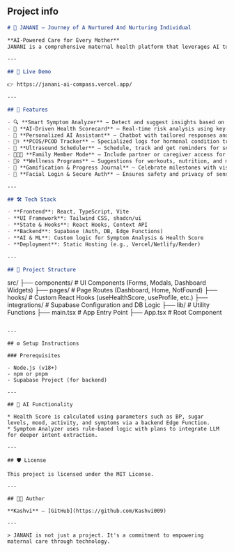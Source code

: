 ## Project info

```markdown
# 🤰 JANANI – Journey of A Nurtured And Nurturing Individual

**AI-Powered Care for Every Mother**  
JANANI is a comprehensive maternal health platform that leverages AI to provide personalized, accessible, and intelligent care throughout every stage of pregnancy. From symptom tracking to ultrasound scheduling and real-time health scoring, JANANI empowers mothers with tools to manage their journey with confidence.

---

## 🚀 Live Demo

👉 https://janani-ai-compass.vercel.app/

---

## 🧠 Features

- 🔍 **Smart Symptom Analyzer** – Detect and suggest insights based on reported symptoms.
- 🧮 **AI-Driven Health Scorecard** – Real-time risk analysis using key health metrics.
- 🤖 **Personalized AI Assistant** – Chatbot with tailored responses and health support.
- 👩‍⚕️ **PCOS/PCOD Tracker** – Specialized logs for hormonal condition tracking.
- 🩻 **Ultrasound Scheduler** – Schedule, track and get reminders for scans.
- 👨‍👩‍👧 **Family Member Mode** – Include partner or caregiver access for shared support.
- 🧘‍♀️ **Wellness Programs** – Suggestions for workouts, nutrition, and mindfulness.
- 🧬 **Gamification & Progress Journal** – Celebrate milestones with visual progress.
- 🔐 **Facial Login & Secure Auth** – Ensures safety and privacy of sensitive data.

---

## 🛠️ Tech Stack

- **Frontend**: React, TypeScript, Vite
- **UI Framework**: Tailwind CSS, shadcn/ui
- **State & Hooks**: React Hooks, Context API
- **Backend**: Supabase (Auth, DB, Edge Functions)
- **AI & ML**: Custom logic for Symptom Analysis & Health Score
- **Deployment**: Static Hosting (e.g., Vercel/Netlify/Render)

---

## 📂 Project Structure

```

src/
├── components/           # UI Components (Forms, Modals, Dashboard Widgets)
├── pages/                # Page Routes (Dashboard, Home, NotFound)
├── hooks/                # Custom React Hooks (useHealthScore, useProfile, etc.)
├── integrations/         # Supabase Configuration and DB Logic
├── lib/                  # Utility Functions
├── main.tsx              # App Entry Point
├── App.tsx               # Root Component

````

---

## ⚙️ Setup Instructions

### Prerequisites

- Node.js (v18+)
- npm or pnpm
- Supabase Project (for backend)

---

## 🧪 AI Functionality

* Health Score is calculated using parameters such as BP, sugar levels, mood, activity, and symptoms via a backend Edge Function.
* Symptom Analyzer uses rule-based logic with plans to integrate LLM for deeper intent extraction.

---

## 🛡️ License

This project is licensed under the MIT License.

---

## 👩‍💻 Author

**Kashvi** – [GitHub](https://github.com/Kashvi009)

---

> JANANI is not just a project. It's a commitment to empowering maternal care through technology.

